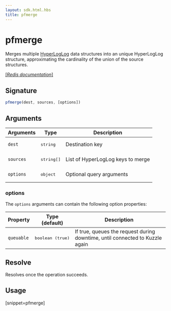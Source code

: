 ```yaml
---
layout: sdk.html.hbs
title: pfmerge
---
```


# pfmerge

Merges multiple [HyperLogLog](https://en.wikipedia.org/wiki/HyperLogLog) data structures into an unique HyperLogLog structure, approximating the cardinality of the union of the source structures.

[[_Redis documentation_]](https://redis.io/commands/pfmerge)

## Signature

```js
pfmerge(dest, sources, [options])
```

## Arguments

| Arguments    | Type    | Description |
|--------------|---------|-------------|
| `dest` | <pre>string</pre> | Destination key |
| `sources` | <pre>string[]</pre> | List of HyperLogLog keys to merge |
| ``options`` | <pre>object</pre> | Optional query arguments |

### options

The `options` arguments can contain the following option properties:

| Property   | Type (default)   | Description                       |
| ---------- | ------- | --------------------------------- |
| `queuable` | <pre>boolean (true)</pre> | If true, queues the request during downtime, until connected to Kuzzle again |

## Resolve

Resolves once the operation succeeds.

## Usage

[snippet=pfmerge]
